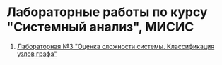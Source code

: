 # Лабораторные работы по курсу "Системный анализ", МИСИС

1. [Лабораторная №3 "Оценка сложности системы. Классификация узлов графа"](https://github.com/GavrilovaAnastasia/System_analysys_lab/tree/main/task3)
